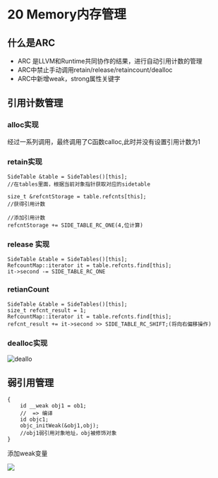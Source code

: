 # 20 Memory内存管理

## 什么是ARC

* ARC 是LLVM和Runtime共同协作的结果，进行自动引用计数的管理
* ARC中禁止手动调用retain/release/retaincount/dealloc
* ARC中新增weak，strong属性关键字

## 引用计数管理
### alloc实现
经过一系列调用，最终调用了C函数calloc,此时并没有设置引用计数为1

### retain实现

```
SideTable &table = SideTables()[this];
//在tables里面，根据当前对象指针获取对应的sidetable

size_t &refcntStorage = table.refcnts[this];
//获得引用计数

//添加引用计数
refcntStorage += SIDE_TABLE_RC_ONE(4,位计算)
```

### release 实现

```
SideTable &table = SideTables()[this];
RefcountMap::iterator it = table.refcnts.find[this];
it->second -= SIDE_TABLE_RC_ONE
```

### retianCount

```
SideTable &table = SideTables()[this];
size_t refcnt_result = 1;
RefcountMap::iterator it = table.refcnts.find[this];
refcnt_result += it->second >> SIDE_TABLE_RC_SHIFT;(将向右偏移操作)
```

### dealloc实现
![deallo](http://img.isylar.com/media/dealloc.png)

## 弱引用管理

```
{
    id __weak obj1 = ob1; 
    //  => 编译 
    id objc1;
    objc_initWeak(&obj1,obj);
    //obj1弱引用对象地址，obj被修饰对象
}
```

添加weak变量

![](http://img.isylar.com/media/15475622619941.jpg)

